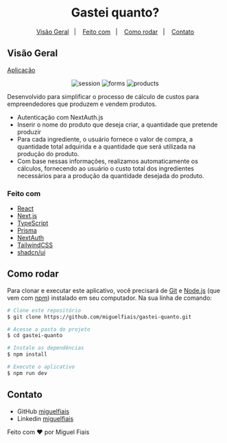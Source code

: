 <h1 align="center">Gastei quanto?</h1>

<div align="center"> 

[Visão Geral](#visão-geral)&nbsp;&nbsp;&nbsp;|&nbsp;&nbsp;&nbsp;
[Feito com](#feito-com)&nbsp;&nbsp;&nbsp;|&nbsp;&nbsp;&nbsp;
[Como rodar](#como-rodar)&nbsp;&nbsp;&nbsp;|&nbsp;&nbsp;&nbsp;
[Contato](#contato)
  
</div>

## Visão Geral

[Aplicação](https://gastei-quanto.vercel.app/)

<div align="center">
  
 ![session](https://github.com/miguelfiais/gastei-quanto/assets/108070001/c5e8beb7-b707-46f1-abad-f8b8526d6be5)
 ![forms](https://github.com/miguelfiais/gastei-quanto/assets/108070001/3b502ea3-910c-488f-8f84-7c4a4ef9d4eb)
 ![products](https://github.com/miguelfiais/gastei-quanto/assets/108070001/5b3f7db7-2128-4744-8edf-6fa9dd69a6d4)
  
</div>


Desenvolvido para simplificar o processo de cálculo de custos para empreendedores que produzem e vendem produtos. 

- Autenticação com NextAuth.js 
- Inserir o nome do produto que deseja criar, a quantidade que pretende produzir
- Para cada ingrediente, o usuário fornece o valor de compra, a quantidade total adquirida e a quantidade que será utilizada na produção do produto.
- Com base nessas informações, realizamos automaticamente os cálculos, fornecendo ao usuário o custo total dos ingredientes necessários para a produção da quantidade desejada do produto.


### Feito com

- [React](https://reactjs.org/)
- [Next.js](https://nextjs.org/)
- [TypeScript](https://www.typescriptlang.org/)
- [Prisma](https://www.prisma.io/)
- [NextAuth](https://next-auth.js.org/)
- [TailwindCSS](https://tailwindcss.com/)
- [shadcn/ui](https://ui.shadcn.com/)

## Como rodar

Para clonar e executar este aplicativo, você precisará de [Git](https://git-scm.com) e [Node.js](https://nodejs.org/en/download/) (que vem com [npm](http://npmjs.com)) instalado em seu computador. Na sua linha de comando:

```bash
# Clone este repositório
$ git clone https://github.com/miguelfiais/gastei-quanto.git

# Acesse a pasta do projeto
$ cd gastei-quanto

# Instale as dependências
$ npm install

# Execute o aplicativo
$ npm run dev
```

## Contato

- GitHub [miguelfiais](https://github.com/miguelfiais)
- Linkedin [miguelfiais](https://www.linkedin.com/in/miguel-fiais/)


Feito com ♥ por Miguel Fiais

